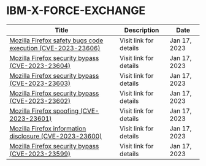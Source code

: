 

# IBM-X-FORCE-EXCHANGE

 |Title|Description|Date|
 |---|---|---|
 |[Mozilla Firefox safety bugs code execution (CVE-2023-23606)](https://exchange.xforce.ibmcloud.com/activity/list?filter=Vulnerabilities)|Visit link for details|Jan 17, 2023|
 |[Mozilla Firefox security bypass (CVE-2023-23604)](https://exchange.xforce.ibmcloud.com/activity/list?filter=Vulnerabilities)|Visit link for details|Jan 17, 2023|
 |[Mozilla Firefox security bypass (CVE-2023-23603)](https://exchange.xforce.ibmcloud.com/activity/list?filter=Vulnerabilities)|Visit link for details|Jan 17, 2023|
 |[Mozilla Firefox security bypass (CVE-2023-23602)](https://exchange.xforce.ibmcloud.com/activity/list?filter=Vulnerabilities)|Visit link for details|Jan 17, 2023|
 |[Mozilla Firefox spoofing (CVE-2023-23601)](https://exchange.xforce.ibmcloud.com/activity/list?filter=Vulnerabilities)|Visit link for details|Jan 17, 2023|
 |[Mozilla Firefox information disclosure (CVE-2023-23600)](https://exchange.xforce.ibmcloud.com/activity/list?filter=Vulnerabilities)|Visit link for details|Jan 17, 2023|
 |[Mozilla Firefox security bypass (CVE-2023-23599)](https://exchange.xforce.ibmcloud.com/activity/list?filter=Vulnerabilities)|Visit link for details|Jan 17, 2023|
 